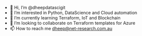 - 👋 Hi, I’m @dheepdatascigit
- 👀 I’m interested in Python, DataScience and Cloud automation
- 🌱 I’m currently learning Terraform, IoT and Blockchain
- 💞️ I’m looking to collaborate on Terraform templates for Azure
- 📫 How to reach me dheep@net-research.com.au

<!---
dheepdatascigit/dheepdatascigit is a ✨ special ✨ repository because its `README.md` (this file) appears on your GitHub profile.
You can click the Preview link to take a look at your changes.
--->
